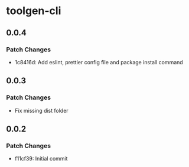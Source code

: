 # toolgen-cli

## 0.0.4

### Patch Changes

- 1c8416d: Add eslint, prettier config file and package install command

## 0.0.3

### Patch Changes

- Fix missing dist folder

## 0.0.2

### Patch Changes

- f11cf39: Initial commit
